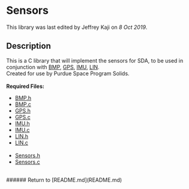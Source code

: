 # Sensors
This library was last edited by Jeffrey Kaji on *8 Oct 2019*. <br/>

## Description
This is a C library that will implement the sensors for SDA, 
to be used in conjunction with 
[BMP](BMP.md),
[GPS](GPS.md),
[IMU](IMU.md),
[LIN](LIN.md). <br/>
Created for use by Purdue Space Program Solids. <br/><br/>
__Required Files:__
* [BMP.h](../src/BMP.h)
* [BMP.c](../src/BMP.c)
* [GPS.h](../src/GPS.h)
* [GPS.c](../src/GPS.c)
* [IMU.h](../src/IMU.h)
* [IMU.c](../src/IMU.c)
* [LIN.h](../src/LIN.h)
* [LIN.c](../src/LIN.c) <br/><br/>
* [Sensors.h](../src/Sensors.h)
* [Sensors.c](../src/Sensors.c)

<br/>
###### Return to [README.md](README.md)
